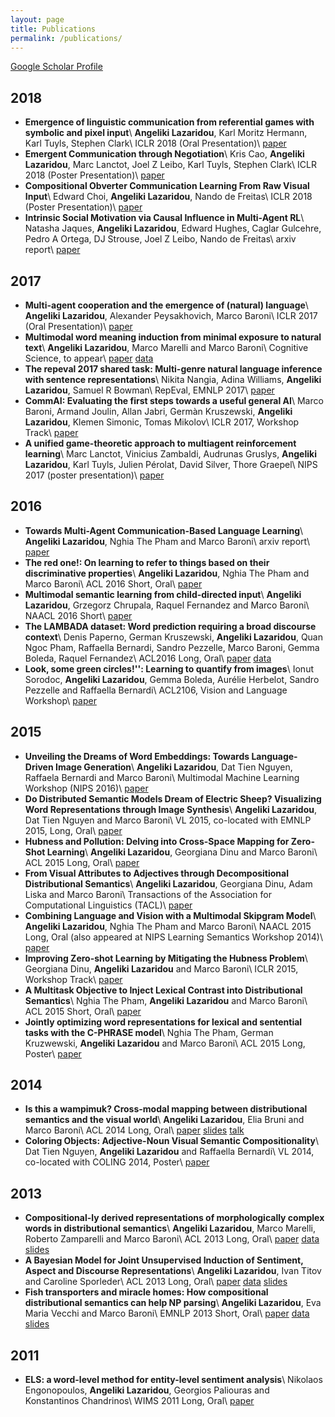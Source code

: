 ```yaml
---
layout: page
title: Publications
permalink: /publications/
---
```


[Google Scholar Profile](https://scholar.google.it/citations?user=BMgUIC0AAAAJ&hl=en)

2018
-----------------
* **Emergence of linguistic communication from referential games with symbolic and pixel input**\\
**Angeliki Lazaridou**, Karl Moritz Hermann, Karl Tuyls, Stephen Clark\\
ICLR 2018 (Oral Presentation)\\
[paper](https://arxiv.org/pdf/1804.03984.pdf)
* **Emergent Communication through Negotiation**\\
Kris Cao, **Angeliki Lazaridou**, Marc Lanctot, Joel Z Leibo, Karl Tuyls, Stephen Clark\\
ICLR 2018 (Poster Presentation)\\
[paper](https://arxiv.org/pdf/1804.03980.pdf)
* **Compositional Obverter Communication Learning From Raw Visual Input**\\
Edward Choi, **Angeliki Lazaridou**, Nando de Freitas\\
ICLR 2018 (Poster Presentation)\\
[paper](https://arxiv.org/pdf/1804.02341.pdf)
* **Intrinsic Social Motivation via Causal Influence in Multi-Agent RL**\\
Natasha Jaques, **Angeliki Lazaridou**, Edward Hughes, Caglar Gulcehre, Pedro A Ortega, DJ Strouse, Joel Z Leibo, Nando de Freitas\\
arxiv report\\
[paper](https://arxiv.org/pdf/1810.08647.pdf)


2017
-----------------
* **Multi-agent cooperation and the emergence of (natural) language**\\
**Angeliki Lazaridou**, Alexander Peysakhovich, Marco Baroni\\
ICLR 2017 (Oral Presentation)\\
[paper](https://arxiv.org/pdf/1612.07182.pdf)
* **Multimodal word meaning induction from minimal exposure to natural text**\\
**Angeliki Lazaridou**, Marco Marelli and Marco Baroni\\
Cognitive Science, to appear\\
[paper](http://clic.cimec.unitn.it/marco/publications/lazaridou-et-al-chimeras-cogsci.pdf) [data](http://clic.cimec.unitn.it/Files/PublicData/chimeras.zip)
* **The repeval 2017 shared task: Multi-genre natural language inference with sentence representations**\\
Nikita Nangia, Adina Williams, **Angeliki Lazaridou**, Samuel R Bowman\\
RepEval, EMNLP 2017\\
[paper](https://arxiv.org/pdf/1707.08172.pdf)
* **CommAI: Evaluating the first steps towards a useful general AI**\\
Marco Baroni, Armand Joulin, Allan Jabri, Germàn Kruszewski, **Angeliki Lazaridou**, Klemen Simonic, Tomas Mikolov\\
ICLR 2017, Workshop Track\\
[paper](https://arxiv.org/pdf/1701.08954.pdf)
* **A unified game-theoretic approach to multiagent reinforcement learning**\\
Marc Lanctot, Vinicius Zambaldi, Audrunas Gruslys, **Angeliki Lazaridou**, Karl Tuyls, Julien Pérolat, David Silver, Thore Graepel\\
NIPS 2017 (poster presentation)\\
[paper](https://papers.nips.cc/paper/7007-a-unified-game-theoretic-approach-to-multiagent-reinforcement-learning.pdf)

2016
------------------
* **Towards Multi-Agent Communication-Based Language Learning**\\
**Angeliki Lazaridou**, Nghia The Pham and Marco Baroni\\
arxiv report\\
[paper](https://arxiv.org/abs/1605.07133)
* **The red one!: On learning to refer to things based on their discriminative properties**\\
**Angeliki Lazaridou**, Nghia The Pham and Marco Baroni\\
ACL 2016 Short, Oral\\
[paper](http://arxiv.org/abs/1603.02618)
* **Multimodal semantic learning from child-directed input**\\
**Angeliki Lazaridou**, Grzegorz Chrupala, Raquel Fernandez and Marco Baroni\\
NAACL 2016 Short\\
[paper](http://clic.cimec.unitn.it/marco/publications/lazaridou-etal-multimodal-learning-from-cdi-naacl2016.pdf)
* **The LAMBADA dataset: Word prediction requiring a broad discourse context**\\
Denis Paperno, German Kruszewski, **Angeliki Lazaridou**, Quan Ngoc Pham, Raffaella Bernardi, Sandro Pezzelle, Marco Baroni, Gemma Boleda, Raquel Fernandez\\
ACL2016 Long, Oral\\
[paper](https://www.aclweb.org/anthology/P/P16/P16-1144.pdf) [data](http://clic.cimec.unitn.it/lambada/)
* **Look, some green circles!'': Learning to quantify from images**\\
Ionut Sorodoc, **Angeliki Lazaridou**, Gemma Boleda, Aurélie Herbelot, Sandro Pezzelle and Raffaella Bernardi\\
ACL2106, Vision and Language Workshop\\
[paper](http://aurelieherbelot.net/wp-content/uploads/2016/06/sorodoc_etal.pdf)



2015
------------------
* **Unveiling the Dreams of Word Embeddings: Towards Language-Driven Image Generation**\\
**Angeliki Lazaridou**, Dat Tien Nguyen, Raffaela Bernardi and Marco Baroni\\
Multimodal Machine Learning Workshop (NIPS 2016)\\
[paper](http://arxiv.org/abs/1506.03500)
* **Do Distributed Semantic Models Dream of Electric Sheep? Visualizing Word Representations through Image Synthesis**\\
**Angeliki Lazaridou**, Dat Tien Nguyen and Marco Baroni\\
VL 2015, co-located with EMNLP 2015, Long, Oral\\
[paper](http://www.emnlp2015.org/proceedings/VL/pdf/VL13.pdf)
* **Hubness and Pollution: Delving into Cross-Space Mapping for Zero-Shot Learning**\\
**Angeliki Lazaridou**, Georgiana Dinu and Marco Baroni\\
ACL 2015 Long, Oral\\
[paper](https://aclweb.org/anthology/P/P15/P15-1027.pdf)
* **From Visual Attributes to Adjectives through Decompositional Distributional Semantics**\\
**Angeliki Lazaridou**, Georgiana Dinu, Adam Liska and Marco Baroni\\
Transactions of the Association for Computational Linguistics (TACL)\\
[paper](http://arxiv.org/abs/1501.02714)
* **Combining Language and Vision with a Multimodal Skipgram Model**\\
**Angeliki Lazaridou**, Nghia The Pham and Marco Baroni\\
NAACL 2015 Long, Oral  (also appeared at NIPS Learning Semantics Workshop 2014)\\
[paper](http://arxiv.org/abs/1501.02598)
* **Improving Zero-shot Learning by Mitigating the Hubness Problem**\\
Georgiana Dinu, **Angeliki Lazaridou** and Marco Baroni\\
ICLR 2015, Workshop Track\\
[paper](http://arxiv.org/abs/1412.6568)
* **A Multitask Objective to Inject Lexical Contrast into Distributional Semantics**\\
Nghia The Pham, **Angeliki Lazaridou** and Marco Baroni\\
ACL 2015 Short, Oral\\
[paper](../resourses/PhamEtAl2015.pdf)
* **Jointly optimizing word representations for lexical and sentential tasks with the C-PHRASE model**\\
Nghia The Pham, German Kruzwewski, **Angeliki Lazaridou** and Marco Baroni\\
ACL 2015 Long, Poster\\
[paper](../resourses/PhamEtAl2015b.pdf)

2014
--------------------
* **Is this a wampimuk? Cross-modal mapping between distributional semantics and the visual world**\\
**Angeliki Lazaridou**, Elia Bruni and Marco Baroni\\
ACL 2014 Long, Oral\\
[paper](https://www.aclweb.org/anthology/P/P14/P14-1132.pdf) [slides](..//resourses/vision/wampimuk_slides.pdf) [talk](http://techtalks.tv/talks/is-this-a-wampimuk-cross-modal-mapping-between-distributional-semantics-and-the-visual/60484/)
* **Coloring Objects: Adjective-Noun Visual Semantic Compositionality**\\
Dat Tien Nguyen, **Angeliki Lazaridou** and Raffaella Bernardi\\
VL 2014, co-located with COLING 2014, Poster\\
[paper](http://www.aclweb.org/anthology/W14-5418)

2013
--------------------
* **Compositional-ly derived representations of morphologically complex words in distributional semantics**\\
**Angeliki Lazaridou**, Marco Marelli, Roberto Zamparelli and Marco Baroni\\
ACL 2013 Long, Oral\\
[paper](http://www.aclweb.org/anthology/P/P13/P13-1149.pdf) [data](../resourses/morphology/affix_complete_set.txt.gz) [slides](../resourses/morphology/morpho.pdf)
* **A Bayesian Model for Joint Unsupervised Induction of Sentiment, Aspect and Discourse Representations**\\
**Angeliki Lazaridou**, Ivan Titov and Caroline Sporleder\\
ACL 2013 Long, Oral\\
[paper](http://www.aclweb.org/anthology/P/P13/P13-1160.pdf) [data](../resourses/sentiment/ACL2013Sentiment.tar.gz) [slides](../resourses/sentiment/bayesianSentiment.pdf)
* **Fish transporters and miracle homes: How compositional distributional semantics can help NP parsing**\\
**Angeliki Lazaridou**, Eva Maria Vecchi and Marco Baroni\\
EMNLP 2013 Short, Oral\\
[paper](http://www.aclweb.org/anthology/D/D13/D13-1196.pdf) [data](../resourses/parsing/NP_dataset.tar.gz) [slides](../resourses/parsing/NP_Parsing.pdf) 

2011
---------------------
* **ELS: a word-level method for entity-level sentiment analysis**\\
Nikolaos Engonopoulos, **Angeliki Lazaridou**, Georgios Paliouras and Konstantinos Chandrinos\\
WIMS 2011 Long, Oral\\
[paper](../resourses/sentiment/WIMS2011.pdf) 

